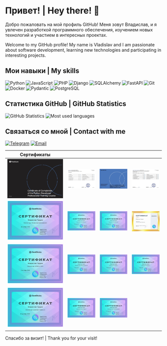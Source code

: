 # Привет! | Hey there! 👋

Добро пожаловать на мой профиль GitHub! Меня зовут Владислав, и я увлечен разработкой программного обеспечения, изучением новых технологий и участием в интересных проектах.

Welcome to my GitHub profile! My name is Vladislav and I am passionate about software development, learning new technologies and participating in interesting projects.

<!--
## О себе | About Me

- 🌱 В настоящее время изучаю: **[Технология или Язык программирования]**
- 👯 Ищу сотрудничество в: **[Тип проекта]**
- 💬 Задайте мне вопрос о: **[Темы или технологии, в которых вы разбираетесь]**
- 📫 Как связаться со мной: **[Ваш email или ссылка на LinkedIn]**
- ⚡ Факт обо мне: **[Интересный факт о вас]**
-->

## Мои навыки | My skills

![Python](https://img.shields.io/badge/-Python-000?&logo=Python) ![JavaScript](https://img.shields.io/badge/-JavaScript-000?&logo=JavaScript) ![PHP](https://img.shields.io/badge/-PHP-000?&logo=PHP) ![Django](https://img.shields.io/badge/-Django-000?&logo=Django) ![SQLAlchemy](https://img.shields.io/badge/-SQLAlchemy-000?&logo=SQLAlchemy) ![FastAPI](https://img.shields.io/badge/-FastAPI-000?&logo=FastAPI) ![Git](https://img.shields.io/badge/-Git-000?&logo=Git) ![Docker](https://img.shields.io/badge/-Docker-000?&logo=Docker) ![Pydantic](https://img.shields.io/badge/-Pydantic-000?&logo=Pydantic) ![PostgreSQL](https://img.shields.io/badge/-PostgreSQL-000?&logo=PostgreSQL)

<!--
## Мои проекты | My projects

### [Проект 1](https://github.com/username/project1)
Описание проекта. Что он делает, используемые технологии и почему он интересен.

### [Проект 2](https://github.com/username/project2)
Описание проекта. Что он делает, используемые технологии и почему он интересен.
-->

## Статистика GitHub | GitHub Statistics

![GitHub Statistics](https://github-readme-stats.vercel.app/api?username=Siellph&show_icons=true&hide_title=true&count_private=true&include_all_commits=true&theme=default&line_height=24)
![Most used languages](https://github-readme-stats.vercel.app/api/top-langs/?username=Siellph&layout=compact&theme=default)

## Связаться со мной | Contact with me

[![Telegram](https://img.shields.io/badge/-Telegram-000?&logo=Telegram)](https://twitter.com/ваш_профиль)
[![Email](https://img.shields.io/badge/-Email-000?&logo=Gmail)](mailto:i@vgordin.ru)

| Сертификаты                         |                                 |                                 |                                 |
|-------------------------------------|---------------------------------|---------------------------------|---------------------------------|
| ![Vladislav Gordin_20232BE00441](certs/YaP_en1.jpg) | ![Vladislav Gordin_20232BE00441](certs/YaP_en2.jpg) | ![Гордин Владислав Дмитриевич_20232BE00441](certs/YaP_ru1.jpg) | ![Гордин Владислав Дмитриевич_20232BE00441](certs/YaP_ru2.jpg) |
| ![Основы программирования](certs/DevBase.jpg) | ![Основы баз данных](certs/DBBase.jpg) | ![Git. Быстрый старт](certs/GIT.jpg) | ![HTML и CSS](certs/HTMLCSS1.jpg) |
| ![HTML5 и CSS3](certs/HTMLCSS2.jpg) | ![Веб-разработка. Быстрый старт](certs/WebDev.jpg) | ![PHP. Уровень 1](certs/PHP1.jpg) | ![PHP. Уровень 2](certs/PHP2.jpg) |
| ![JavaScript. Уровень 1](certs/JSlvl1.jpg) | ![JavaScript. Уровень 2](certs/JSlvl2.jpg) | ![Laravel. Глубокое погружение](certs/Laravel.jpg) | |


Спасибо за визит! | Thank you for your visit!

